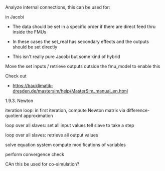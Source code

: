 

Analyze internal connections, this can be used for:


in Jacobi
- The data should be set in a specific order if there are direct feed thru inside the FMUs

- In these cases the set_real has secondary effects and the outputs should be set directly

- This isn't really pure Jacobi but some kind of hybrid


Move the set inputs / retrieve outputs outside the fmu_model to enable this


Check out 

- https://bauklimatik-dresden.de/mastersim/help/MasterSim_manual_en.html

1.9.3. Newton

iteration loop:
  in first iteration, compute Newton matrix via difference-quotient approximation

  loop over all slaves:
    set all input values
    tell slave to take a step

  loop over all slaves:
    retrieve all output values

  solve equation system
  compute modifications of variables

  perform convergence check

CAn this be used for co-simulation?